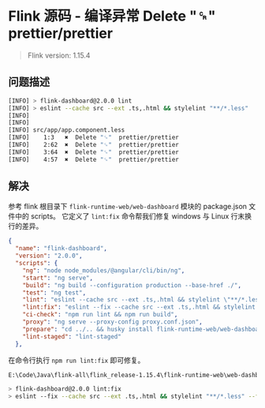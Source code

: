 # Flink 源码 - 编译异常 Delete "␍"  prettier/prettier

>Flink version: 1.15.4  

## 问题描述  
```bash
[INFO] > flink-dashboard@2.0.0 lint
[INFO] > eslint --cache src --ext .ts,.html && stylelint "**/*.less"
[INFO] 
[INFO] 
[INFO] src/app/app.component.less
[INFO]    1:3   ✖  Delete "␍"  prettier/prettier
[INFO]    2:62  ✖  Delete "␍"  prettier/prettier
[INFO]    3:64  ✖  Delete "␍"  prettier/prettier
[INFO]    4:57  ✖  Delete "␍"  prettier/prettier
```  

## 解决  
参考 flink 根目录下 `flink-runtime-web/web-dashboard` 模块的 package.json 文件中的 scripts。 它定义了 `lint:fix` 命令帮我们修复 windows 与 Linux 行末换行的差异。  

```json
{
  "name": "flink-dashboard",
  "version": "2.0.0",
  "scripts": {
    "ng": "node node_modules/@angular/cli/bin/ng",
    "start": "ng serve",
    "build": "ng build --configuration production --base-href ./",
    "test": "ng test",
    "lint": "eslint --cache src --ext .ts,.html && stylelint \"**/*.less\"",
    "lint:fix": "eslint --fix --cache src --ext .ts,.html && stylelint \"**/*.less\" --fix",   // 该命令
    "ci-check": "npm run lint && npm run build",
    "proxy": "ng serve --proxy-config proxy.conf.json",
    "prepare": "cd ../.. && husky install flink-runtime-web/web-dashboard/.husky",
    "lint-staged": "lint-staged"
  },
``` 

在命令行执行 `npm run lint:fix` 即可修复。 
```bash
E:\Code\Java\flink-all\flink_release-1.15.4\flink-runtime-web\web-dashboard>npm run lint:fix

> flink-dashboard@2.0.0 lint:fix
> eslint --fix --cache src --ext .ts,.html && stylelint "**/*.less" --fix
```